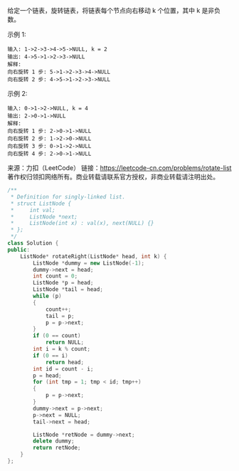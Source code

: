 给定一个链表，旋转链表，将链表每个节点向右移动 k 个位置，其中 k 是非负数。

示例 1:

    输入: 1->2->3->4->5->NULL, k = 2
    输出: 4->5->1->2->3->NULL
    解释:
    向右旋转 1 步: 5->1->2->3->4->NULL
    向右旋转 2 步: 4->5->1->2->3->NULL

示例 2:

    输入: 0->1->2->NULL, k = 4
    输出: 2->0->1->NULL
    解释:
    向右旋转 1 步: 2->0->1->NULL
    向右旋转 2 步: 1->2->0->NULL
    向右旋转 3 步: 0->1->2->NULL
    向右旋转 4 步: 2->0->1->NULL

来源：力扣（LeetCode）
链接：https://leetcode-cn.com/problems/rotate-list
著作权归领扣网络所有。商业转载请联系官方授权，非商业转载请注明出处。


```c++
/**
 * Definition for singly-linked list.
 * struct ListNode {
 *     int val;
 *     ListNode *next;
 *     ListNode(int x) : val(x), next(NULL) {}
 * };
 */
class Solution {
public:
    ListNode* rotateRight(ListNode* head, int k) {
        ListNode *dummy = new ListNode(-1);
        dummy->next = head;
        int count = 0;
        ListNode *p = head;
        ListNode *tail = head;
        while (p)
        {
            count++;
            tail = p;
            p = p->next;
        }
        if (0 == count)
            return NULL;
        int i = k % count;
        if (0 == i)
            return head;
        int id = count - i;
        p = head;
        for (int tmp = 1; tmp < id; tmp++)
        {
            p = p->next;
        }
        dummy->next = p->next;
        p->next = NULL;
        tail->next = head;

        ListNode *retNode = dummy->next;
        delete dummy;
        return retNode;
    }
};
```